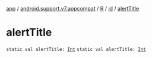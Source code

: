[app](../../../index.md) / [android.support.v7.appcompat](../../index.md) / [R](../index.md) / [id](index.md) / [alertTitle](./alert-title.md)

# alertTitle

`static val alertTitle: `[`Int`](https://kotlinlang.org/api/latest/jvm/stdlib/kotlin/-int/index.html)
`static val alertTitle: `[`Int`](https://kotlinlang.org/api/latest/jvm/stdlib/kotlin/-int/index.html)